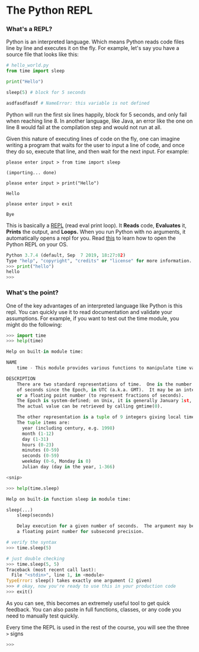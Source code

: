 # The Python REPL

### What's a REPL?

Python is an interpreted language. Which means Python reads code files line by line and executes it on the fly. For example, let's say you have a source file that looks like this:

```python
# hello_world.py
from time import sleep

print("Hello")

sleep(5) # block for 5 seconds

asdfasdfasdf # NameError: this variable is not defined
```

Python will run the first six lines happily, block for 5 seconds, and only fail when reaching line 8. In another language, like Java, an error like the one on line 8 would fail at the compilation step and would not run at all. 

Given this nature of executing lines of code on the fly, one can imagine writing a program that waits for the user to input a line of code, and once they do so, execute that line, and then wait for the next input. For example:

```text
please enter input > from time import sleep

(importing... done)

please enter input > print("Hello")

Hello

please enter input > exit

Bye
```

This is basically a [REPL](https://en.wikipedia.org/wiki/Read%E2%80%93eval%E2%80%93print_loop) \(read eval print loop\). It **Reads** code, **Evaluates** it, **Prints** the output, and **Loops.** When you run Python with no arguments, it automatically opens a repl for you. Read [this](https://docs.python.org/3/tutorial/interpreter.html) to learn how to open the Python REPL on your OS.

```python
Python 3.7.4 (default, Sep  7 2019, 18:27:02)
Type "help", "copyright", "credits" or "license" for more information.
>>> print("hello")
hello
>>> 
```

### What's the point?

One of the key advantages of an interpreted language like Python is this repl. You can quickly use it to read documentation and validate your assumptions. For example, if you want to test out the time module, you might do the following:

```python
>>> import time
>>> help(time)

Help on built-in module time:

NAME
    time - This module provides various functions to manipulate time values.

DESCRIPTION
    There are two standard representations of time.  One is the number
    of seconds since the Epoch, in UTC (a.k.a. GMT).  It may be an integer
    or a floating point number (to represent fractions of seconds).
    The Epoch is system-defined; on Unix, it is generally January 1st, 1970.
    The actual value can be retrieved by calling gmtime(0).

    The other representation is a tuple of 9 integers giving local time.
    The tuple items are:
      year (including century, e.g. 1998)
      month (1-12)
      day (1-31)
      hours (0-23)
      minutes (0-59)
      seconds (0-59)
      weekday (0-6, Monday is 0)
      Julian day (day in the year, 1-366)

<snip>

>>> help(time.sleep)

Help on built-in function sleep in module time:

sleep(...)
    sleep(seconds)

    Delay execution for a given number of seconds.  The argument may be
    a floating point number for subsecond precision.

# verify the syntax
>>> time.sleep(5) 

# just double checking
>>> time.sleep(5, 5)
Traceback (most recent call last):
  File "<stdin>", line 1, in <module>
TypeError: sleep() takes exactly one argument (2 given)
>>> # okay, now you're ready to use this in your production code
>>> exit()
```

As you can see, this becomes an extremely useful tool to get quick feedback. You can also paste in full functions, classes, or any code you need to manually test quickly.

Every time the REPL is used in the rest of the course, you will see the three `>` signs

```python
>>>
```


